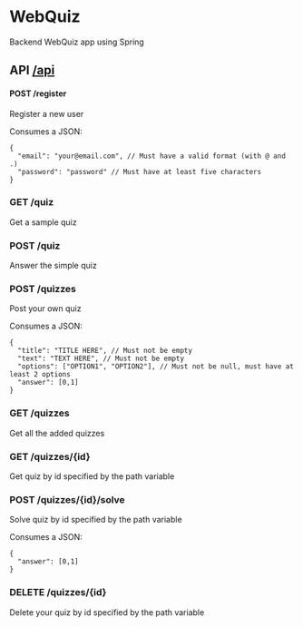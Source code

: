 # WebQuiz
Backend WebQuiz app using Spring


## API [/api](loclahost:8889/api)

#### POST /register

Register a new user

Consumes a JSON:
```
{
  "email": "your@email.com", // Must have a valid format (with @ and .)
  "password": "password" // Must have at least five characters
}
```
### GET /quiz

Get a sample quiz

### POST /quiz

Answer the simple quiz

### POST /quizzes

Post your own quiz

Consumes a JSON:
```
{
  "title": "TITLE HERE", // Must not be empty
  "text": "TEXT HERE", // Must not be empty
  "options": ["OPTION1", "OPTION2"], // Must not be null, must have at least 2 options
  "answer": [0,1]
}
```

### GET /quizzes

Get all the added quizzes

### GET /quizzes/{id}

Get quiz by id specified by the path variable

### POST /quizzes/{id}/solve

Solve quiz by id specified by the path variable

Consumes a JSON:
```
{
  "answer": [0,1]
}
```

### DELETE /quizzes/{id}

Delete your quiz by id specified by the path variable
